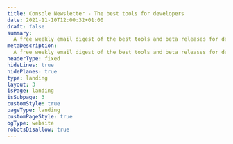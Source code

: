 ```yaml
---
title: Console Newsletter - The best tools for developers
date: 2021-11-10T12:00:32+01:00
draft: false
summary:
  A free weekly email digest of the best tools and beta releases for developers.
metaDescription:
  A free weekly email digest of the best tools and beta releases for developers.
headerType: fixed
hideLines: true
hidePlanes: true
type: landing
layout: 3
isPage: landing
isSubpage: 3
customStyle: true
pageType: landing
customPageStyle: true
ogType: website
robotsDisallow: true
---
```

